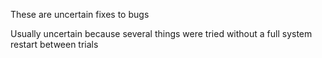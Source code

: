 These are uncertain fixes to bugs

Usually uncertain because several things were tried without a full system restart between trials
